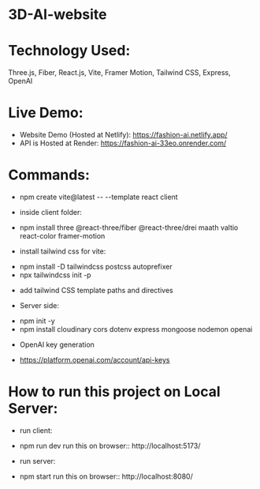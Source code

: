 # 3D-AI-website

# Technology Used:
Three.js, Fiber, React.js, Vite, Framer Motion, Tailwind CSS, Express, OpenAI

# Live Demo:
* Website Demo (Hosted at Netlify): https://fashion-ai.netlify.app/
* API is Hosted at Render: https://fashion-ai-33eo.onrender.com/



# Commands:
* npm create vite@latest -- --template react client

- inside client folder:
* npm install three @react-three/fiber @react-three/drei maath valtio react-color framer-motion

- install tailwind css for vite:
* npm install -D tailwindcss postcss autoprefixer
* npx tailwindcss init -p

- add tailwind CSS template paths and directives

- Server side:
* npm init -y
* npm install cloudinary cors dotenv express mongoose nodemon openai

- OpenAI key generation
* https://platform.openai.com/account/api-keys


# How to run this project on Local Server: 

- run client:
*  npm run dev
run this on browser:: http://localhost:5173/

- run server:
* npm start
run this on browser:: http://localhost:8080/





